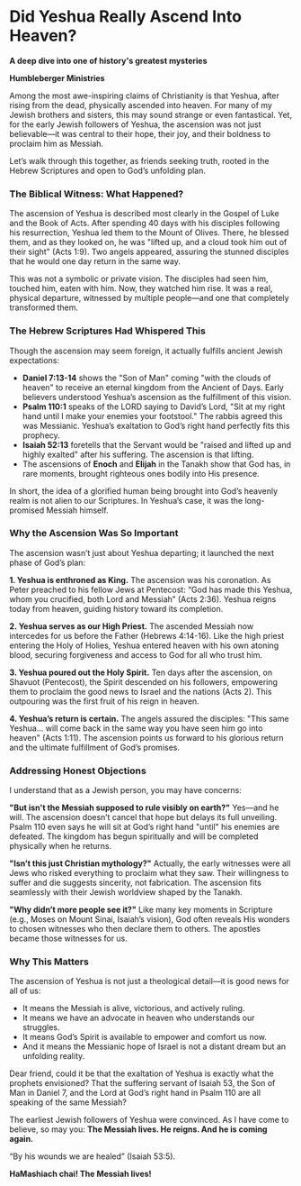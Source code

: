 # Did Yeshua Really Ascend Into Heaven?

**A deep dive into one of history's greatest mysteries**

**Humbleberger Ministries**

Among the most awe-inspiring claims of Christianity is that Yeshua, after rising from the dead, physically ascended into heaven. For many of my Jewish brothers and sisters, this may sound strange or even fantastical. Yet, for the early Jewish followers of Yeshua, the ascension was not just believable—it was central to their hope, their joy, and their boldness to proclaim him as Messiah.

Let’s walk through this together, as friends seeking truth, rooted in the Hebrew Scriptures and open to God’s unfolding plan.

### The Biblical Witness: What Happened?

The ascension of Yeshua is described most clearly in the Gospel of Luke and the Book of Acts. After spending 40 days with his disciples following his resurrection, Yeshua led them to the Mount of Olives. There, he blessed them, and as they looked on, he was "lifted up, and a cloud took him out of their sight" (Acts 1:9). Two angels appeared, assuring the stunned disciples that he would one day return in the same way.

This was not a symbolic or private vision. The disciples had seen him, touched him, eaten with him. Now, they watched him rise. It was a real, physical departure, witnessed by multiple people—and one that completely transformed them.

### The Hebrew Scriptures Had Whispered This

Though the ascension may seem foreign, it actually fulfills ancient Jewish expectations:

* **Daniel 7:13-14** shows the "Son of Man" coming "with the clouds of heaven" to receive an eternal kingdom from the Ancient of Days. Early believers understood Yeshua’s ascension as the fulfillment of this vision.
* **Psalm 110:1** speaks of the LORD saying to David’s Lord, "Sit at my right hand until I make your enemies your footstool." The rabbis agreed this was Messianic. Yeshua’s exaltation to God’s right hand perfectly fits this prophecy.
* **Isaiah 52:13** foretells that the Servant would be "raised and lifted up and highly exalted" after his suffering. The ascension is that lifting.
* The ascensions of **Enoch** and **Elijah** in the Tanakh show that God has, in rare moments, brought righteous ones bodily into His presence.

In short, the idea of a glorified human being brought into God’s heavenly realm is not alien to our Scriptures. In Yeshua’s case, it was the long-promised Messiah himself.

### Why the Ascension Was So Important

The ascension wasn’t just about Yeshua departing; it launched the next phase of God’s plan:

**1. Yeshua is enthroned as King.**
The ascension was his coronation. As Peter preached to his fellow Jews at Pentecost: “God has made this Yeshua, whom you crucified, both Lord and Messiah” (Acts 2:36). Yeshua reigns today from heaven, guiding history toward its completion.

**2. Yeshua serves as our High Priest.**
The ascended Messiah now intercedes for us before the Father (Hebrews 4:14-16). Like the high priest entering the Holy of Holies, Yeshua entered heaven with his own atoning blood, securing forgiveness and access to God for all who trust him.

**3. Yeshua poured out the Holy Spirit.**
Ten days after the ascension, on Shavuot (Pentecost), the Spirit descended on his followers, empowering them to proclaim the good news to Israel and the nations (Acts 2). This outpouring was the first fruit of his reign in heaven.

**4. Yeshua’s return is certain.**
The angels assured the disciples: "This same Yeshua... will come back in the same way you have seen him go into heaven" (Acts 1:11). The ascension points us forward to his glorious return and the ultimate fulfillment of God’s promises.

### Addressing Honest Objections

I understand that as a Jewish person, you may have concerns:

**"But isn't the Messiah supposed to rule visibly on earth?"** Yes—and he will. The ascension doesn’t cancel that hope but delays its full unveiling. Psalm 110 even says he will sit at God’s right hand "until" his enemies are defeated. The kingdom has begun spiritually and will be completed physically when he returns.

**"Isn’t this just Christian mythology?"** Actually, the early witnesses were all Jews who risked everything to proclaim what they saw. Their willingness to suffer and die suggests sincerity, not fabrication. The ascension fits seamlessly with their Jewish worldview shaped by the Tanakh.

**"Why didn’t more people see it?"** Like many key moments in Scripture (e.g., Moses on Mount Sinai, Isaiah’s vision), God often reveals His wonders to chosen witnesses who then declare them to others. The apostles became those witnesses for us.

### Why This Matters

The ascension of Yeshua is not just a theological detail—it is good news for all of us:

* It means the Messiah is alive, victorious, and actively ruling.
* It means we have an advocate in heaven who understands our struggles.
* It means God’s Spirit is available to empower and comfort us now.
* And it means the Messianic hope of Israel is not a distant dream but an unfolding reality.

Dear friend, could it be that the exaltation of Yeshua is exactly what the prophets envisioned? That the suffering servant of Isaiah 53, the Son of Man in Daniel 7, and the Lord at God’s right hand in Psalm 110 are all speaking of the same Messiah?

The earliest Jewish followers of Yeshua were convinced. As I have come to believe, so may you: **The Messiah lives. He reigns. And he is coming again.**

“By his wounds we are healed” (Isaiah 53:5).

**HaMashiach chai! The Messiah lives!**
